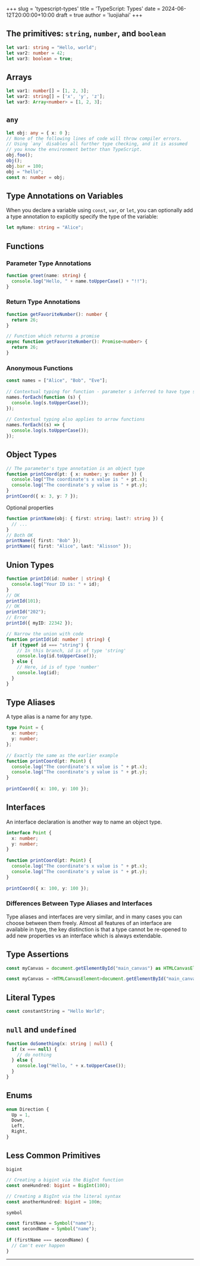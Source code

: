 +++
slug = 'typescript-types'
title = 'TypeScript: Types'
date = 2024-06-12T20:00:00+10:00
draft = true
author = 'luojiahai'
+++

## The primitives: `string`, `number`, and `boolean`

```typescript
let var1: string = "Hello, world";
let var2: number = 42;
let var3: boolean = true;
```

## Arrays

```typescript
let var1: number[] = [1, 2, 3];
let var2: string[] = ['x', 'y', 'z'];
let var3: Array<number> = [1, 2, 3];
```

## `any`

```typescript
let obj: any = { x: 0 };
// None of the following lines of code will throw compiler errors.
// Using `any` disables all further type checking, and it is assumed
// you know the environment better than TypeScript.
obj.foo();
obj();
obj.bar = 100;
obj = "hello";
const n: number = obj;
```

## Type Annotations on Variables

When you declare a variable using `const`, `var`, or `let`, you can optionally add a type annotation to explicitly
specify the type of the variable:

```typescript
let myName: string = "Alice";
```

## Functions

### Parameter Type Annotations

```typescript
function greet(name: string) {
  console.log("Hello, " + name.toUpperCase() + "!!");
}
```

### Return Type Annotations

```typescript
function getFavoriteNumber(): number {
  return 26;
}
```

```typescript
// Function which returns a promise
async function getFavoriteNumber(): Promise<number> {
  return 26;
}
```

### Anonymous Functions

```typescript
const names = ["Alice", "Bob", "Eve"];
 
// Contextual typing for function - parameter s inferred to have type string
names.forEach(function (s) {
  console.log(s.toUpperCase());
});
 
// Contextual typing also applies to arrow functions
names.forEach((s) => {
  console.log(s.toUpperCase());
});
```

## Object Types

```typescript
// The parameter's type annotation is an object type
function printCoord(pt: { x: number; y: number }) {
  console.log("The coordinate's x value is " + pt.x);
  console.log("The coordinate's y value is " + pt.y);
}
printCoord({ x: 3, y: 7 });
```

Optional properties
```typescript
function printName(obj: { first: string; last?: string }) {
  // ...
}
// Both OK
printName({ first: "Bob" });
printName({ first: "Alice", last: "Alisson" });
```

## Union Types

```typescript
function printId(id: number | string) {
  console.log("Your ID is: " + id);
}
// OK
printId(101);
// OK
printId("202");
// Error
printId({ myID: 22342 });
```

```typescript
// Narrow the union with code
function printId(id: number | string) {
  if (typeof id === "string") {
    // In this branch, id is of type 'string'
    console.log(id.toUpperCase());
  } else {
    // Here, id is of type 'number'
    console.log(id);
  }
}
```

## Type Aliases

A type alias is a name for any type.

```typescript
type Point = {
  x: number;
  y: number;
};
 
// Exactly the same as the earlier example
function printCoord(pt: Point) {
  console.log("The coordinate's x value is " + pt.x);
  console.log("The coordinate's y value is " + pt.y);
}
 
printCoord({ x: 100, y: 100 });
```

## Interfaces

An interface declaration is another way to name an object type.

```typescript
interface Point {
  x: number;
  y: number;
}
 
function printCoord(pt: Point) {
  console.log("The coordinate's x value is " + pt.x);
  console.log("The coordinate's y value is " + pt.y);
}
 
printCoord({ x: 100, y: 100 });
```

### Differences Between Type Aliases and Interfaces

Type aliases and interfaces are very similar, and in many cases you can choose between them freely. Almost all features
of an interface are available in type, the key distinction is that a type cannot be re-opened to add new properties vs
an interface which is always extendable.

## Type Assertions

```typescript
const myCanvas = document.getElementById("main_canvas") as HTMLCanvasElement;
```

```typescript
const myCanvas = <HTMLCanvasElement>document.getElementById("main_canvas");
```

## Literal Types

```typescript
const constantString = "Hello World";
```

## `null` and `undefined`

```typescript
function doSomething(x: string | null) {
  if (x === null) {
    // do nothing
  } else {
    console.log("Hello, " + x.toUpperCase());
  }
}
```

## Enums

```typescript
enum Direction {
  Up = 1,
  Down,
  Left,
  Right,
}
```

## Less Common Primitives

`bigint`
```typescript
// Creating a bigint via the BigInt function
const oneHundred: bigint = BigInt(100);
 
// Creating a BigInt via the literal syntax
const anotherHundred: bigint = 100n;
```

`symbol`
```typescript
const firstName = Symbol("name");
const secondName = Symbol("name");
 
if (firstName === secondName) {
  // Can't ever happen
}
```

---
